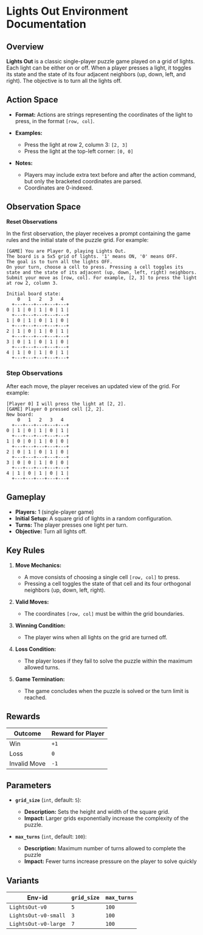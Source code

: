 # Lights Out Environment Documentation

## Overview

**Lights Out** is a classic single-player puzzle game played on a grid of lights. Each light can be either on or off. When a player presses a light, it toggles its state and the state of its four adjacent neighbors (up, down, left, and right). The objective is to turn all the lights off. 

## Action Space

* **Format:** Actions are strings representing the coordinates of the light to press, in the format `[row, col]`.
* **Examples:**

  * Press the light at row 2, column 3: `[2, 3]`
  * Press the light at the top-left corner: `[0, 0]`
* **Notes:** 

    * Players may include extra text before and after the action command, but only the bracketed coordinates are parsed. 
    * Coordinates are 0-indexed.

## Observation Space

**Reset Observations**

In the first observation, the player receives a prompt containing the game rules and the initial state of the puzzle grid. For example:

```plaintext
[GAME] You are Player 0, playing Lights Out.
The board is a 5x5 grid of lights. '1' means ON, '0' means OFF.
The goal is to turn all the lights OFF.
On your turn, choose a cell to press. Pressing a cell toggles its state and the state of its adjacent (up, down, left, right) neighbors.
Submit your move as [row, col]. For example, [2, 3] to press the light at row 2, column 3.

Initial board state:
    0   1   2   3   4
  +---+---+---+---+---+
0 | 1 | 0 | 1 | 0 | 1 |
  +---+---+---+---+---+
1 | 0 | 1 | 0 | 1 | 0 |
  +---+---+---+---+---+
2 | 1 | 0 | 1 | 0 | 1 |
  +---+---+---+---+---+
3 | 0 | 1 | 0 | 1 | 0 |
  +---+---+---+---+---+
4 | 1 | 0 | 1 | 0 | 1 |
  +---+---+---+---+---+
```

### Step Observations

After each move, the player receives an updated view of the grid. For example:

```plaintext
[Player 0] I will press the light at [2, 2].
[GAME] Player 0 pressed cell [2, 2].
New board:
    0   1   2   3   4
  +---+---+---+---+---+
0 | 1 | 0 | 1 | 0 | 1 |
  +---+---+---+---+---+
1 | 0 | 0 | 1 | 0 | 0 |
  +---+---+---+---+---+
2 | 0 | 1 | 0 | 1 | 0 |
  +---+---+---+---+---+
3 | 0 | 0 | 1 | 0 | 0 |
  +---+---+---+---+---+
4 | 1 | 0 | 1 | 0 | 1 |
  +---+---+---+---+---+
```


## Gameplay

- **Players:** 1 (single-player game)
- **Initial Setup:** A square grid of lights in a random configuration.
- **Turns:** The player presses one light per turn.
- **Objective:** Turn all lights off.

## Key Rules

1. **Move Mechanics:**

   * A move consists of choosing a single cell `[row, col]` to press.
   * Pressing a cell toggles the state of that cell and its four orthogonal neighbors (up, down, left, right).

2. **Valid Moves:**

   * The coordinates `[row, col]` must be within the grid boundaries.

3. **Winning Condition:**

   * The player wins when all lights on the grid are turned off.

4. **Loss Condition:**

   * The player loses if they fail to solve the puzzle within the maximum allowed turns.

5. **Game Termination:**

   * The game concludes when the puzzle is solved or the turn limit is reached.


## Rewards

| Outcome            | Reward for Player |
| ------------------ | ----------------- |
| Win                | `+1`                |
| Loss               | `0`                 | 
| Invalid Move       | `-1`                |

## Parameters

* **`grid_size`** (`int`, default: `5`):

  * **Description:** Sets the height and width of the square grid.
  * **Impact:** Larger grids exponentially increase the complexity of the puzzle.

* **`max_turns`** (`int`, default: `100`):

  * **Description:** Maximum number of turns allowed to complete the puzzle
  * **Impact:** Fewer turns increase pressure on the player to solve quickly

## Variants

| Env-id             | `grid_size` | `max_turns` |
| ------------------ | ---------- | ---------- |
| `LightsOut-v0`       | `5`          | `100`         |
| `LightsOut-v0-small` | `3`          | `100`         |
| `LightsOut-v0-large` | `7`          | `100`        |


